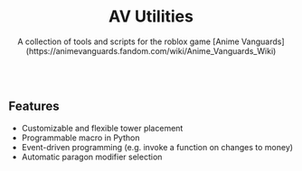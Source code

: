 <h1 align="center">
  AV Utilities
</h1>
<p align="center">
  A collection of tools and scripts for the roblox game [Anime Vanguards](https://animevanguards.fandom.com/wiki/Anime_Vanguards_Wiki)
</p>

<br>
<br>

## Features

- Customizable and flexible tower placement
- Programmable macro in Python
- Event-driven programming (e.g. invoke a function on changes to money)
- Automatic paragon modifier selection

